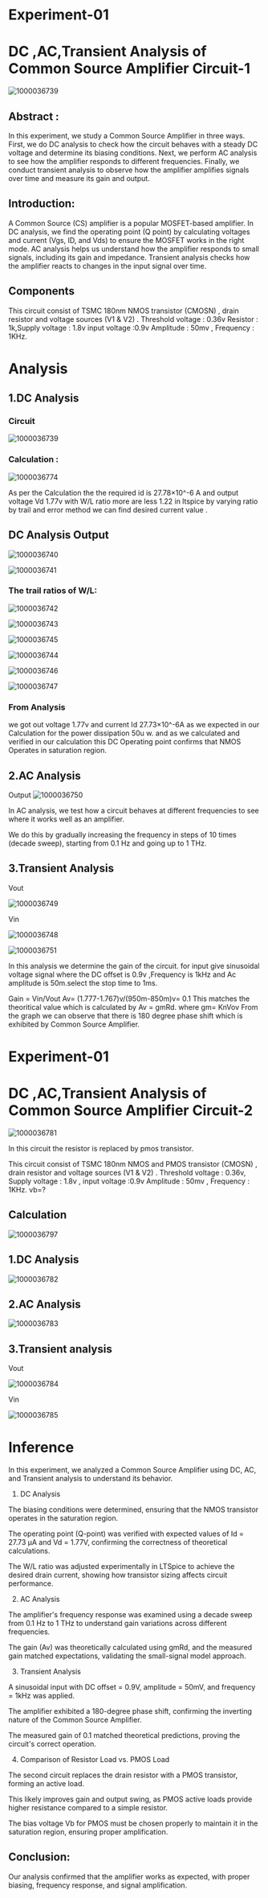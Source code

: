 # Experiment-01
# DC ,AC,Transient Analysis of Common Source Amplifier Circuit-1
![1000036739](https://github.com/user-attachments/assets/18b4ee75-4916-4e6e-9390-801c31fce430)

## Abstract :
In this experiment, we study a Common Source Amplifier in three ways. First, we do DC analysis to check how the circuit behaves with a steady DC voltage and determine its biasing conditions. Next, we perform AC analysis to see how the amplifier responds to different frequencies. Finally, we conduct transient analysis to observe how the amplifier amplifies signals over time and measure its gain and output.

## Introduction:
A Common Source (CS) amplifier is a popular MOSFET-based amplifier. In DC analysis, we find the operating point (Q point) by calculating voltages and current (Vgs, ID, and Vds) to ensure the MOSFET works in the right mode. AC analysis helps us understand how the amplifier responds to small signals, including its gain and impedance. Transient analysis checks how the amplifier reacts to changes in the input signal over time.
 
## Components 
This circuit consist of TSMC 180nm NMOS transistor (CMOSN) , drain resistor and voltage sources (V1 & V2) .
Threshold voltage : 0.36v
Resistor : 1k,Supply voltage : 1.8v  input voltage :0.9v
Amplitude : 50mv , Frequency : 1KHz.

# Analysis

## 1.DC Analysis 

### Circuit 

![1000036739](https://github.com/user-attachments/assets/08fd5218-df5f-4a79-99fe-b476d23aa114)

### Calculation :

![1000036774](https://github.com/user-attachments/assets/0b5c1a82-cd67-4cd4-8890-81f5dad878d2)

As per the Calculation the the required id is 27.78×10^-6 A
and output voltage Vd 1.77v 
with W/L ratio more are less 1.22
in ltspice by varying ratio by trail and error method we can find desired current value .

## DC Analysis Output 

![1000036740](https://github.com/user-attachments/assets/31d04ead-a9d4-4b29-b400-0126cc039683)

![1000036741](https://github.com/user-attachments/assets/88a03f49-e208-4333-a357-6cc5e642e1c5)

### The trail ratios of W/L:

![1000036742](https://github.com/user-attachments/assets/5f0e45f9-fa6c-45e8-899b-3446235fe36a)

![1000036743](https://github.com/user-attachments/assets/651877c0-964e-4da0-a8cc-f84151d68cbd)

![1000036745](https://github.com/user-attachments/assets/426170aa-608c-49f8-90a4-0105ed707bf2)

![1000036744](https://github.com/user-attachments/assets/f1a3af9f-fd9c-44dd-952d-e36cc72ca7b3)

![1000036746](https://github.com/user-attachments/assets/609481c8-3331-4823-9547-5fcf0df862ba)

![1000036747](https://github.com/user-attachments/assets/a64e3ad0-98bf-4032-8c4a-6544ded56662)

###  From Analysis 
 we got out voltage 1.77v
 and current Id 27.73×10^-6A
 as we expected in our Calculation
 for the power dissipation 50u w.
 and as we calculated and verified in our calculation this DC Operating point confirms that NMOS
 Operates in saturation region. 
 
 ## 2.AC Analysis 

Output 
![1000036750](https://github.com/user-attachments/assets/0f7df383-24da-49b0-9aa5-e33826fb278b)

In AC analysis, we test how a circuit behaves at different frequencies to see where it works well as an amplifier.

We do this by gradually increasing the frequency in steps of 10 times (decade sweep), starting from 0.1 Hz and going up to 1 THz.

## 3.Transient Analysis 

 Vout 

 ![1000036749](https://github.com/user-attachments/assets/9efcc9c7-51bb-4a5a-a08d-f1ac0b95350a)

 Vin

 ![1000036748](https://github.com/user-attachments/assets/fa21d3aa-5719-4981-9d4e-411de5a72357)

![1000036751](https://github.com/user-attachments/assets/f8290d9f-2d08-4197-8e6e-f22ef829bcda)

 In this analysis we determine the gain of the circuit. for input give sinusoidal voltage signal where the DC offset is 0.9v ,Frequency is 1kHz and Ac amplitude is 50m.select the stop time to 1ms.

Gain = Vin/Vout
Av= (1.777-1.767)v/(950m-850m)v= 0.1
This matches the theoritical value which is calculated by Av = gmRd.
where gm= KnVov
From the graph we can observe that there is 180 degree phase shift which is exhibited by Common Source Amplifier.

# Experiment-01
# DC ,AC,Transient Analysis of Common Source Amplifier Circuit-2
 
![1000036781](https://github.com/user-attachments/assets/529763a2-620b-40b8-ae98-af67c71a45e3)

In this circuit the resistor is replaced by pmos transistor.

This circuit consist of TSMC 180nm NMOS and PMOS transistor (CMOSN) , drain resistor and voltage sources (V1 & V2) .
Threshold voltage : 0.36v,
Supply voltage : 1.8v , input voltage :0.9v
Amplitude : 50mv , Frequency : 1KHz. vb=?

## Calculation

![1000036797](https://github.com/user-attachments/assets/b90a2333-fbeb-4b76-828b-312f99b4ac0c)

## 1.DC Analysis 

![1000036782](https://github.com/user-attachments/assets/88924fed-456f-4bea-bab8-1d102d8de096)

## 2.AC Analysis 

![1000036783](https://github.com/user-attachments/assets/1e00d3cd-741f-4eff-b62d-55e3f9308d1a)

## 3.Transient analysis

Vout

![1000036784](https://github.com/user-attachments/assets/62a82ed9-acbf-466e-ac56-9f3ce5dbd46e)

Vin

![1000036785](https://github.com/user-attachments/assets/0326be38-5b4a-44db-87e7-541a9e9d0dbe)


 # Inference 

In this experiment, we analyzed a Common Source Amplifier using DC, AC, and Transient analysis to understand its behavior.

1. DC Analysis

The biasing conditions were determined, ensuring that the NMOS transistor operates in the saturation region.

The operating point (Q-point) was verified with expected values of Id = 27.73 µA and Vd = 1.77V, confirming the correctness of theoretical calculations.

The W/L ratio was adjusted experimentally in LTSpice to achieve the desired drain current, showing how transistor sizing affects circuit performance.

2. AC Analysis

The amplifier's frequency response was examined using a decade sweep from 0.1 Hz to 1 THz to understand gain variations across different frequencies.

The gain (Av) was theoretically calculated using gmRd, and the measured gain matched expectations, validating the small-signal model approach.

3. Transient Analysis

A sinusoidal input with DC offset = 0.9V, amplitude = 50mV, and frequency = 1kHz was applied.

The amplifier exhibited a 180-degree phase shift, confirming the inverting nature of the Common Source Amplifier.

The measured gain of 0.1 matched theoretical predictions, proving the circuit's correct operation.

4. Comparison of Resistor Load vs. PMOS Load

The second circuit replaces the drain resistor with a PMOS transistor, forming an active load.

This likely improves gain and output swing, as PMOS active loads provide higher resistance compared to a simple resistor.

The bias voltage Vb for PMOS must be chosen properly to maintain it in the saturation region, ensuring proper amplification.

## Conclusion:
Our analysis confirmed that the amplifier works as expected, with proper biasing, frequency response, and signal amplification.









